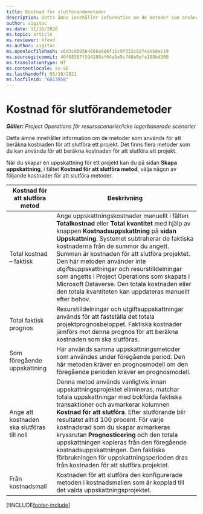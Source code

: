 ```yaml
---
title: Kostnad för slutförandemetoder
description: Detta ämne innehåller information om de metoder som används för att beräkna kostnaden för att slutföra ett projekt.
author: sigitac
ms.date: 11/16/2020
ms.topic: article
ms.reviewer: kfend
ms.author: sigitac
ms.openlocfilehash: c6d3cd6056466be686f15c9f332c8274aeb0ac19
ms.sourcegitcommit: 40f68387f594180af64a5e5c748b6efa188bd300
ms.translationtype: HT
ms.contentlocale: sv-SE
ms.lasthandoff: 05/10/2021
ms.locfileid: "6013958"
---
```

# <a name="cost-to-complete-methods"></a>Kostnad för slutförandemetoder

_**Gäller:** Project Operations för resursscenarier/icke lagerbaserade scenarier_

Detta ämne innehåller information om de metoder som används för att beräkna kostnaden för att slutföra ett projekt. Det finns flera metoder som du kan använda för att beräkna kostnaden för att slutföra ett projekt. 

När du skapar en uppskattning för ett projekt kan du på sidan **Skapa uppskattning**, i fältet **Kostnad för att slutföra metod**, välja någon av följande kostnader för att slutföra metoder.

| Kostnad för att slutföra metod    | Beskrivning                                                                                                                                                                                                                                                                                                                                                                                                                                                                                        |
|------------------------------|----------------------------------------------------------------------------------------------------------------------------------------------------------------------------------------------------------------------------------------------------------------------------------------------------------------------------------------------------------------------------------------------------------------------------------------------------------------------------------------------------|
| Total kostnad – faktisk            | Ange uppskattningskostnader manuellt i fälten **Totalkostnad** eller **Total kvantitet** med hjälp av knappen **Kostnadsuppskattning** på **sidan Uppskattning**. Systemet subtraherar de faktiska kostnaderna från de summor du angett. Summan är kostnaden för att slutföra projektet. Den här metoden använder inte utgiftsuppskattningar och resurstilldelningar som angetts i Project Operations som skapats i Microsoft Dataverse. Den totala kostnaden eller den totala kvantiteten kan uppdateras manuellt efter behov.  |
| Total faktisk prognos        | Resurstilldelningar och utgiftsuppskattningar används för att fastställa det totala projektprognosbeloppet. Faktiska kostnader jämförs mot denna prognos för att beräkna kostnaden som ska slutföras.                                                                                                                                                                                                                                                                          |
| Som föregående uppskattning         | Här används samma uppskattningsmetoder som användes under föregående period. Den här metoden kräver en prognosmodell om den föregående perioden kräver en prognosmodell.                                                                                                                                                                                                                                                                                                                           |
| Ange att kostnaden ska slutföras till noll | Denna metod används vanligtvis innan uppskattningsprojektet elimineras, matchar totala uppskattningar med bokförda faktiska transaktioner och avmarkerar kolumnen **Kostnad för att slutföra**. Efter slutförande blir resultatet alltid 100 procent. För varje kostnadsrad som du skapar avmarkeras kryssrutan **Prognosticering** och den totala uppskattningen kopieras från den föregående kostnadsuppskattningen. Den faktiska förbrukningen för uppskattningsperioden dras från kostnaden för att slutföra projektet.              |
| Från kostnadsmall           | Kostnaden för att slutföra den konfigurerade metoden i kostnadsmallen som är kopplad till det valda uppskattningsprojektet.                                                                                                                                                                                                                                                                                                                                                                          |


[!INCLUDE[footer-include](../includes/footer-banner.md)]